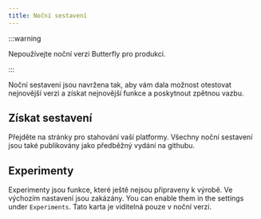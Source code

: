 ```yaml
---
title: Noční sestavení
---
```


:::warning

Nepoužívejte noční verzi Butterfly pro produkci.

:::

Noční sestavení jsou navržena tak, aby vám dala možnost otestovat nejnovější verzi a získat nejnovější funkce a poskytnout zpětnou vazbu.

## Získat sestavení

Přejděte na stránky pro stahování vaší platformy.
Všechny noční sestavení jsou také publikovány jako předběžný vydání na githubu.

## Experimenty

Experimenty jsou funkce, které ještě nejsou připraveny k výrobě.
Ve výchozím nastavení jsou zakázány. You can enable them in the settings under `Experiments`.
Tato karta je viditelná pouze v noční verzi.
